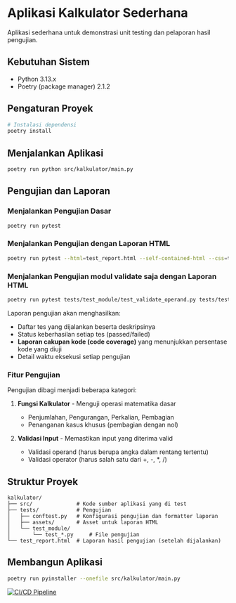# Aplikasi Kalkulator Sederhana

Aplikasi sederhana untuk demonstrasi unit testing dan pelaporan hasil pengujian.

## Kebutuhan Sistem

- Python 3.13.x
- Poetry (package manager) 2.1.2

## Pengaturan Proyek

```bash
# Instalasi dependensi
poetry install
```

## Menjalankan Aplikasi

```bash
poetry run python src/kalkulator/main.py
```

## Pengujian dan Laporan

### Menjalankan Pengujian Dasar

```bash
poetry run pytest
```

### Menjalankan Pengujian dengan Laporan HTML

```bash
poetry run pytest --html=test_report.html --self-contained-html --css=tests/assets/style.css --cov=src
```
### Menjalankan Pengujian modul validate saja dengan Laporan HTML

```bash
poetry run pytest tests/test_module/test_validate_operand.py tests/test_module/test_validate_operator.py tests/test_module/test_validator_helpers.py --html=test_report.html --self-contained-html --css=tests/assets/style.css --cov=src
```

Laporan pengujian akan menghasilkan:
- Daftar tes yang dijalankan beserta deskripsinya
- Status keberhasilan setiap tes (passed/failed)
- **Laporan cakupan kode (code coverage)** yang menunjukkan persentase kode yang diuji
- Detail waktu eksekusi setiap pengujian

### Fitur Pengujian

Pengujian dibagi menjadi beberapa kategori:
1. **Fungsi Kalkulator** - Menguji operasi matematika dasar
   - Penjumlahan, Pengurangan, Perkalian, Pembagian
   - Penanganan kasus khusus (pembagian dengan nol)

2. **Validasi Input** - Memastikan input yang diterima valid
   - Validasi operand (harus berupa angka dalam rentang tertentu)
   - Validasi operator (harus salah satu dari +, -, *, /)

## Struktur Proyek

```
kalkulator/
├── src/              # Kode sumber aplikasi yang di test
├── tests/            # Pengujian
│   ├── conftest.py   # Konfigurasi pengujian dan formatter laporan
│   ├── assets/       # Asset untuk laporan HTML
│   └── test_module/
│       └── test_*.py     # File pengujian
└── test_report.html  # Laporan hasil pengujian (setelah dijalankan)
```

## Membangun Aplikasi

```bash
poetry run pyinstaller --onefile src/kalkulator/main.py
```

[![CI/CD Pipeline](https://github.com/username/kalkulator/actions/workflows/ci-cd.yml/badge.svg)](https://github.com/username/kalkulator/actions/workflows/ci-cd.yml)